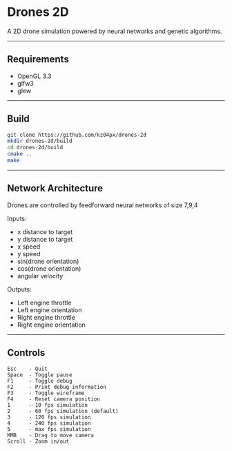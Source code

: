 # Drones 2D
A 2D drone simulation powered by neural networks and genetic algorithms.

---

## __Requirements__
- OpenGL 3.3
- glfw3
- glew

---

## __Build__
```bash
git clone https://github.com/kz04px/drones-2d
mkdir drones-2d/build
cd drones-2d/build
cmake ..
make
```

---

## __Network Architecture__
Drones are controlled by feedforward neural networks of size 7,9,4

Inputs:
- x distance to target
- y distance to target
- x speed
- y speed
- sin(drone orientation)
- cos(drone orientation)
- angular velocity

Outputs:
- Left engine throttle
- Left engine orientation
- Right engine throttle
- Right engine orientation

---

## __Controls__
```
Esc    - Quit
Space  - Toggle pause
F1     - Toggle debug
F2     - Print debug information
F3     - Toggle wireframe
F4     - Reset camera position
1      - 10 fps simulation
2      - 60 fps simulation (default)
3      - 120 fps simulation
4      - 240 fps simulation
5      - max fps simulation
MMB    - Drag to move camera
Scroll - Zoom in/out
```
